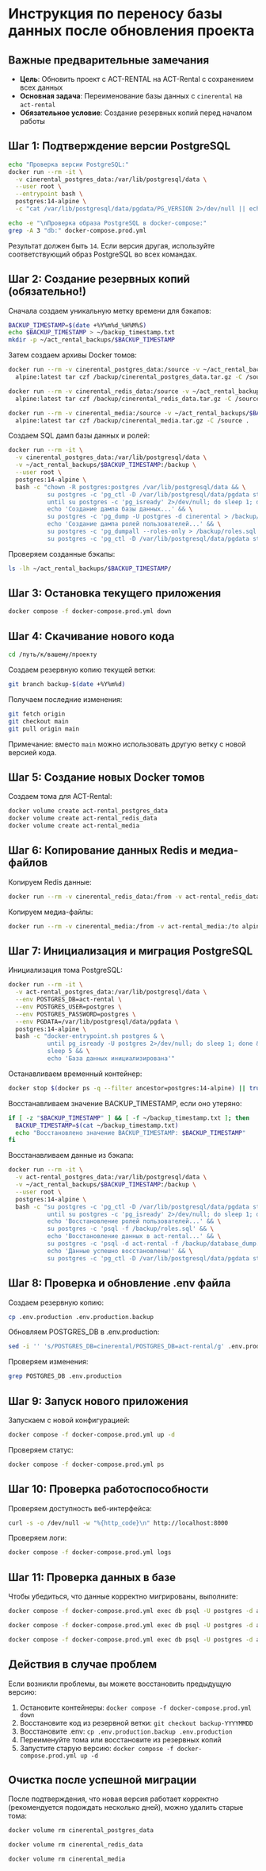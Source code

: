 # Инструкция по переносу базы данных после обновления проекта

## Важные предварительные замечания

- **Цель**: Обновить проект с ACT-RENTAL на ACT-Rental с сохранением всех данных
- **Основная задача**: Переименование базы данных с `cinerental` на `act-rental`
- **Обязательное условие**: Создание резервных копий перед началом работы

## Шаг 1: Подтверждение версии PostgreSQL

```bash
echo "Проверка версии PostgreSQL:"
docker run --rm -it \
  -v cinerental_postgres_data:/var/lib/postgresql/data \
  --user root \
  --entrypoint bash \
  postgres:14-alpine \
  -c "cat /var/lib/postgresql/data/pgdata/PG_VERSION 2>/dev/null || echo 'Файл PG_VERSION не найден'"

echo -e "\nПроверка образа PostgreSQL в docker-compose:"
grep -A 3 "db:" docker-compose.prod.yml
```

Результат должен быть `14`. Если версия другая, используйте соответствующий образ PostgreSQL во всех командах.

## Шаг 2: Создание резервных копий (обязательно!)

Сначала создаем уникальную метку времени для бэкапов:

```bash
BACKUP_TIMESTAMP=$(date +%Y%m%d_%H%M%S)
echo $BACKUP_TIMESTAMP > ~/backup_timestamp.txt
mkdir -p ~/act_rental_backups/$BACKUP_TIMESTAMP
```

Затем создаем архивы Docker томов:

```bash
docker run --rm -v cinerental_postgres_data:/source -v ~/act_rental_backups/$BACKUP_TIMESTAMP:/backup \
  alpine:latest tar czf /backup/cinerental_postgres_data.tar.gz -C /source .
```

```bash
docker run --rm -v cinerental_redis_data:/source -v ~/act_rental_backups/$BACKUP_TIMESTAMP:/backup \
  alpine:latest tar czf /backup/cinerental_redis_data.tar.gz -C /source .
```

```bash
docker run --rm -v cinerental_media:/source -v ~/act_rental_backups/$BACKUP_TIMESTAMP:/backup \
  alpine:latest tar czf /backup/cinerental_media.tar.gz -C /source .
```

Создаем SQL дамп базы данных и ролей:

```bash
docker run --rm -it \
  -v cinerental_postgres_data:/var/lib/postgresql/data \
  -v ~/act_rental_backups/$BACKUP_TIMESTAMP:/backup \
  --user root \
  postgres:14-alpine \
  bash -c "chown -R postgres:postgres /var/lib/postgresql/data && \
           su postgres -c 'pg_ctl -D /var/lib/postgresql/data/pgdata start' && \
           until su postgres -c 'pg_isready' 2>/dev/null; do sleep 1; done && \
           echo 'Создание дампа базы данных...' && \
           su postgres -c 'pg_dump -U postgres -d cinerental > /backup/database_dump.sql' && \
           echo 'Создание дампа ролей пользователей...' && \
           su postgres -c 'pg_dumpall --roles-only > /backup/roles.sql' && \
           su postgres -c 'pg_ctl -D /var/lib/postgresql/data/pgdata stop -m fast'"
```

Проверяем созданные бэкапы:

```bash
ls -lh ~/act_rental_backups/$BACKUP_TIMESTAMP/
```

## Шаг 3: Остановка текущего приложения

```bash
docker compose -f docker-compose.prod.yml down
```

## Шаг 4: Скачивание нового кода

```bash
cd /путь/к/вашему/проекту
```

Создаем резервную копию текущей ветки:

```bash
git branch backup-$(date +%Y%m%d)
```

Получаем последние изменения:

```bash
git fetch origin
git checkout main
git pull origin main
```

Примечание: вместо `main` можно использовать другую ветку с новой версией кода.

## Шаг 5: Создание новых Docker томов

Создаем тома для ACT-Rental:

```bash
docker volume create act-rental_postgres_data
docker volume create act-rental_redis_data
docker volume create act-rental_media
```

## Шаг 6: Копирование данных Redis и медиа-файлов

Копируем Redis данные:

```bash
docker run --rm -v cinerental_redis_data:/from -v act-rental_redis_data:/to alpine sh -c "cp -av /from/. /to/"
```

Копируем медиа-файлы:

```bash
docker run --rm -v cinerental_media:/from -v act-rental_media:/to alpine sh -c "cp -av /from/. /to/"
```

## Шаг 7: Инициализация и миграция PostgreSQL

Инициализация тома PostgreSQL:

```bash
docker run --rm -it \
  -v act-rental_postgres_data:/var/lib/postgresql/data \
  --env POSTGRES_DB=act-rental \
  --env POSTGRES_USER=postgres \
  --env POSTGRES_PASSWORD=postgres \
  --env PGDATA=/var/lib/postgresql/data/pgdata \
  postgres:14-alpine \
  bash -c "docker-entrypoint.sh postgres & \
           until pg_isready -U postgres 2>/dev/null; do sleep 1; done && \
           sleep 5 && \
           echo 'База данных инициализирована'"
```

Останавливаем временный контейнер:

```bash
docker stop $(docker ps -q --filter ancestor=postgres:14-alpine) || true
```

Восстанавливаем значение BACKUP_TIMESTAMP, если оно утеряно:

```bash
if [ -z "$BACKUP_TIMESTAMP" ] && [ -f ~/backup_timestamp.txt ]; then
  BACKUP_TIMESTAMP=$(cat ~/backup_timestamp.txt)
  echo "Восстановлено значение BACKUP_TIMESTAMP: $BACKUP_TIMESTAMP"
fi
```

Восстанавливаем данные из бэкапа:

```bash
docker run --rm -it \
  -v act-rental_postgres_data:/var/lib/postgresql/data \
  -v ~/act_rental_backups/$BACKUP_TIMESTAMP:/backup \
  --user root \
  postgres:14-alpine \
  bash -c "su postgres -c 'pg_ctl -D /var/lib/postgresql/data/pgdata start' && \
           until su postgres -c 'pg_isready' 2>/dev/null; do sleep 1; done && \
           echo 'Восстановление ролей пользователей...' && \
           su postgres -c 'psql -f /backup/roles.sql' && \
           echo 'Восстановление данных в act-rental...' && \
           su postgres -c 'psql -d act-rental -f /backup/database_dump.sql' && \
           echo 'Данные успешно восстановлены!' && \
           su postgres -c 'pg_ctl -D /var/lib/postgresql/data/pgdata stop -m fast'"
```

## Шаг 8: Проверка и обновление .env файла

Создаем резервную копию:

```bash
cp .env.production .env.production.backup
```

Обновляем POSTGRES_DB в .env.production:

```bash
sed -i '' 's/POSTGRES_DB=cinerental/POSTGRES_DB=act-rental/g' .env.production
```

Проверяем изменения:

```bash
grep POSTGRES_DB .env.production
```

## Шаг 9: Запуск нового приложения

Запускаем с новой конфигурацией:

```bash
docker compose -f docker-compose.prod.yml up -d
```

Проверяем статус:

```bash
docker compose -f docker-compose.prod.yml ps
```

## Шаг 10: Проверка работоспособности

Проверяем доступность веб-интерфейса:

```bash
curl -s -o /dev/null -w "%{http_code}\n" http://localhost:8000
```
Проверяем логи:

```bash
docker compose -f docker-compose.prod.yml logs
```

## Шаг 11: Проверка данных в базе

Чтобы убедиться, что данные корректно мигрированы, выполните:

```bash
docker compose -f docker-compose.prod.yml exec db psql -U postgres -d act-rental -c "SELECT COUNT(*) FROM users;"
```

```bash
docker compose -f docker-compose.prod.yml exec db psql -U postgres -d act-rental -c "SELECT COUNT(*) FROM equipment;"
```

```bash
docker compose -f docker-compose.prod.yml exec db psql -U postgres -d act-rental -c "SELECT COUNT(*) FROM clients;"
```

## Действия в случае проблем

Если возникли проблемы, вы можете восстановить предыдущую версию:

1. Остановите контейнеры: `docker compose -f docker-compose.prod.yml down`
2. Восстановите код из резервной ветки: `git checkout backup-YYYYMMDD`
3. Восстановите .env: `cp .env.production.backup .env.production`
4. Переименуйте тома или восстановите из резервных копий
5. Запустите старую версию: `docker compose -f docker-compose.prod.yml up -d`

## Очистка после успешной миграции

После подтверждения, что новая версия работает корректно (рекомендуется подождать несколько дней), можно удалить старые тома:

```bash
docker volume rm cinerental_postgres_data
```

```bash
docker volume rm cinerental_redis_data
```

```bash
docker volume rm cinerental_media
```
